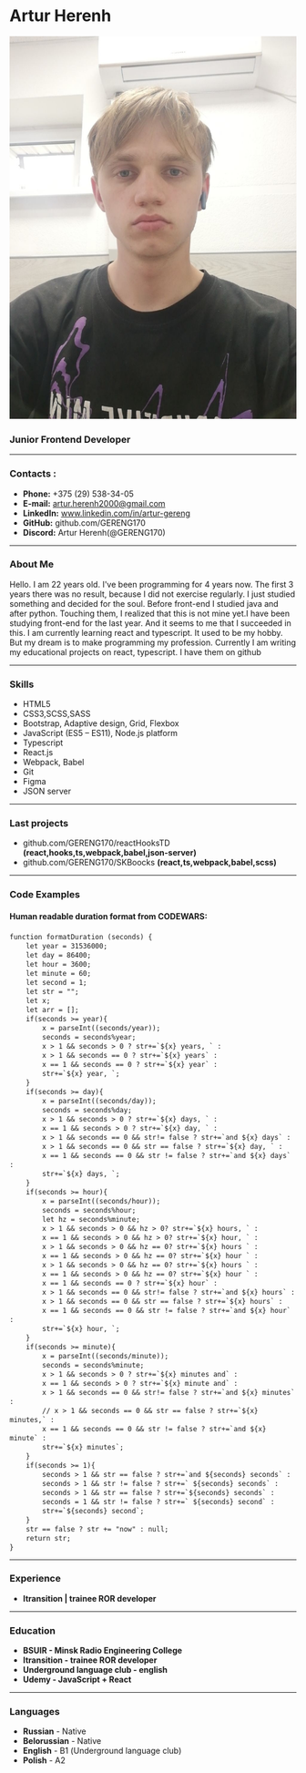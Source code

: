 # Artur Herenh
![my-photo](/photo.jpg "my photo")
### Junior Frontend Developer
********* 
### Contacts :
* **Phone:** +375 (29) 538-34-05
* **E-mail:** artur.herenh2000@gmail.com
* **LinkedIn:** www.linkedin.com/in/artur-gereng
* **GitHub:** github.com/GERENG170
* **Discord:** Artur Herenh(@GERENG170)
********* 
### About Me
Hello. I am 22 years old. I've been programming for 4 years now. The first 3 years there was no result, because I did not exercise regularly. I just studied something and decided for the soul. Before front-end I studied java and after python. Touching them, I realized that this is not mine yet.I have been studying front-end for the last year. And it seems to me that I succeeded in this. I am currently learning react and typescript. It used to be my hobby. But my dream is to make programming my profession.
Currently I am writing my educational projects on react, typescript. I have them on github
********* 
### Skills
* HTML5
* CSS3,SCSS,SASS 
* Bootstrap, Adaptive design, Grid, Flexbox
* JavaScript (ES5 – ES11), Node.js platform
* Typescript
* React.js
* Webpack, Babel
* Git
* Figma
* JSON server
********* 
### Last projects
* github.com/GERENG170/reactHooksTD **(react,hooks,ts,webpack,babel,json-server)**
* github.com/GERENG170/SKBoocks  **(react,ts,webpack,babel,scss)**
********* 
### Code Examples
#### Human readable duration format from CODEWARS:
```
function formatDuration (seconds) {
    let year = 31536000;
    let day = 86400;
    let hour = 3600;
    let minute = 60;
    let second = 1; 
    let str = "";
    let x;
    let arr = [];
    if(seconds >= year){
        x = parseInt((seconds/year));
        seconds = seconds%year;
        x > 1 && seconds > 0 ? str+=`${x} years, ` : 
        x > 1 && seconds == 0 ? str+=`${x} years` : 
        x == 1 && seconds == 0 ? str+=`${x} year` : 
        str+=`${x} year, `;
    }
    if(seconds >= day){
        x = parseInt((seconds/day));
        seconds = seconds%day;
        x > 1 && seconds > 0 ? str+=`${x} days, ` : 
        x == 1 && seconds > 0 ? str+=`${x} day, ` :
        x > 1 && seconds == 0 && str!= false ? str+=`and ${x} days` :
        x > 1 && seconds == 0 && str == false ? str+=`${x} day, ` :  
        x == 1 && seconds == 0 && str != false ? str+=`and ${x} days` :
        str+=`${x} days, `;
    }
    if(seconds >= hour){
        x = parseInt((seconds/hour));
        seconds = seconds%hour;
        let hz = seconds%minute;
        x > 1 && seconds > 0 && hz > 0? str+=`${x} hours, ` : 
        x == 1 && seconds > 0 && hz > 0? str+=`${x} hour, ` :
        x > 1 && seconds > 0 && hz == 0? str+=`${x} hours ` : 
        x == 1 && seconds > 0 && hz == 0? str+=`${x} hour ` :
        x > 1 && seconds > 0 && hz == 0? str+=`${x} hours ` : 
        x == 1 && seconds > 0 && hz == 0? str+=`${x} hour ` :
        x == 1 && seconds == 0 ? str+=`${x} hour` :
        x > 1 && seconds == 0 && str!= false ? str+=`and ${x} hours` :
        x > 1 && seconds == 0 && str == false ? str+=`${x} hours` :  
        x == 1 && seconds == 0 && str != false ? str+=`and ${x} hour` :
        str+=`${x} hour, `;
    }
    if(seconds >= minute){
        x = parseInt((seconds/minute));
        seconds = seconds%minute;
        x > 1 && seconds > 0 ? str+=`${x} minutes and` : 
        x == 1 && seconds > 0 ? str+=`${x} minute and` :
        x > 1 && seconds == 0 && str!= false ? str+=`and ${x} minutes` :
        // x > 1 && seconds == 0 && str == false ? str+=`${x} minutes,` :  
        x == 1 && seconds == 0 && str != false ? str+=`and ${x} minute` :
        str+=`${x} minutes`;
    }
    if(seconds >= 1){
        seconds > 1 && str == false ? str+=`and ${seconds} seconds` : 
        seconds > 1 && str != false ? str+=` ${seconds} seconds` : 
        seconds > 1 && str == false ? str+=`${seconds} seconds` : 
        seconds = 1 && str != false ? str+=` ${seconds} second` : 
        str+=`${seconds} second`;
    }
    str == false ? str += "now" : null;
    return str; 
}
```
********* 
### Experience
* **Itransition | trainee ROR developer**
********* 
### Education
* **BSUIR - Minsk Radio Engineering College** 
* **Itransition - trainee ROR developer**
* **Underground language club - english**
* **Udemy - JavaScript + React**
********* 
### Languages
* **Russian** - Native
* **Belorussian** - Native
* **English** - В1 (Underground language club)
* **Polish** - A2
